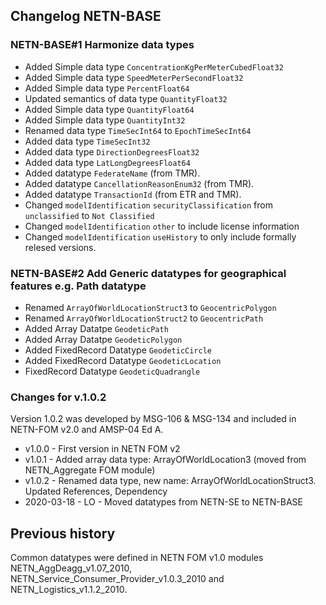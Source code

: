 ## Changelog NETN-BASE

### NETN-BASE#1 Harmonize data types
* Added Simple data type `ConcentrationKgPerMeterCubedFloat32`
* Added Simple data type `SpeedMeterPerSecondFloat32`
* Added Simple data type `PercentFloat64`
* Updated semantics of data type `QuantityFloat32`
* Added Simple data type `QuantityFloat64`
* Added Simple data type `QuantityInt32`
* Renamed data type `TimeSecInt64` to `EpochTimeSecInt64`
* Added data type `TimeSecInt32`
* Added data type `DirectionDegreesFloat32`
* Added data type `LatLongDegreesFloat64`
* Added datatype `FederateName` (from TMR).
* Added datatype `CancellationReasonEnum32` (from TMR).
* Added datatype `TransactionId` (from ETR and TMR).
* Changed `modelIdentification` `securityClassification` from `unclassified` to `Not Classified`
* Changed `modelIdentification` `other` to include license information
* Changed `modelIdentification` `useHistory` to only include formally relesed versions. 

### NETN-BASE#2 Add Generic datatypes for geographical features e.g. Path datatype
* Renamed `ArrayOfWorldLocationStruct3` to `GeocentricPolygon`
* Renamed `ArrayOfWorldLocationStruct2` to `GeocentricPath`
* Added Array Datatpe `GeodeticPath`
* Added Array Datatpe `GeodeticPolygon`
* Added FixedRecord Datatype `GeodeticCircle`
* Added FixedRecord Datatype `GeodeticLocation`
* FixedRecord Datatype `GeodeticQuadrangle`


### Changes for v.1.0.2
Version 1.0.2 was developed by MSG-106 & MSG-134 and included in NETN-FOM v2.0 and AMSP-04 Ed A.

* v1.0.0 - First version in NETN FOM v2
* v1.0.1 - Added array data type: ArrayOfWorldLocation3 (moved from NETN_Aggregate FOM module)
* v1.0.2 - Renamed data type, new name: ArrayOfWorldLocationStruct3. Updated References, Dependency
* 2020-03-18 - LO - Moved datatypes from NETN-SE to NETN-BASE

## Previous history
Common datatypes were defined in NETN FOM v1.0 modules NETN_AggDeagg_v1.07_2010, NETN_Service_Consumer_Provider_v1.0.3_2010 and NETN_Logistics_v1.1.2_2010.


